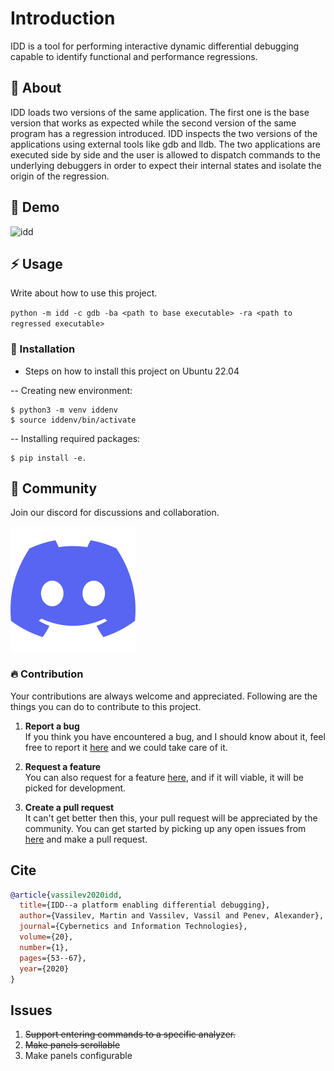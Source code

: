 # Introduction

IDD is a tool for performing interactive dynamic differential debugging capable to identify functional and performance regressions.

##  :beginner: About

IDD loads two versions of the same application. The first one is the base version that works as expected while the second version of the same program has a regression introduced. IDD inspects the two versions of the applications using external tools like gdb and lldb. The two applications are executed side by side and the user is allowed to dispatch commands to the underlying debuggers in order to expect their internal states and isolate the origin of the regression.

## :rocket: Demo
![idd](https://github.com/compiler-research/idd/assets/7579600/dac1b3c6-44f0-48b2-a19d-92eb5f1d973f)

## :zap: Usage
Write about how to use this project.

`python -m idd -c gdb -ba <path to base executable> -ra <path to regressed executable>`

### :electric_plug: Installation
- Steps on how to install this project on Ubuntu 22.04

-- Creating new environment:
```
$ python3 -m venv iddenv
$ source iddenv/bin/activate
```


-- Installing required packages:

```
$ pip install -e.
```

## :cherry_blossom: Community

Join our discord for discussions and collaboration.

<a target="_blank" href="https://discord.gg/Vkv3ne4zVK"><img src="images/discord.svg" /></a>


 ###  :fire: Contribution

 Your contributions are always welcome and appreciated. Following are the things you can do to contribute to this project.

 1. **Report a bug** <br>
 If you think you have encountered a bug, and I should know about it, feel free to report it [here](https://github.com/compiler-research/idd/issues) and we could take care of it.

 2. **Request a feature** <br>
 You can also request for a feature [here](https://github.com/compiler-research/idd/issues), and if it will viable, it will be picked for development.  

 3. **Create a pull request** <br>
 It can't get better then this, your pull request will be appreciated by the community. You can get started by picking up any open issues from [here]() and make a pull request.

## Cite
```bibtex
@article{vassilev2020idd,
  title={IDD--a platform enabling differential debugging},
  author={Vassilev, Martin and Vassilev, Vassil and Penev, Alexander},
  journal={Cybernetics and Information Technologies},
  volume={20},
  number={1},
  pages={53--67},
  year={2020}
}
```

## Issues
1. ~~Support entering commands to a specific analyzer.~~
2. ~~Make panels scrollable~~
3. Make panels configurable
